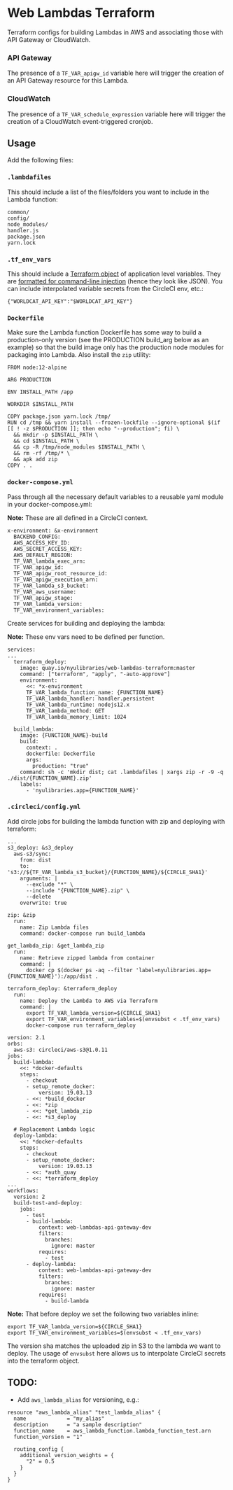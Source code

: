 # Web Lambdas Terraform

Terraform configs for building Lambdas in AWS and associating those with API Gateway or CloudWatch.

### API Gateway

The presence of a `TF_VAR_apigw_id` variable here will trigger the creation of an API Gateway resource for this Lambda.

### CloudWatch

The presence of a `TF_VAR_schedule_expression` variable here will trigger the creation of a CloudWatch event-triggered cronjob.

## Usage

Add the following files:

### `.lambdafiles`

This should include a list of the files/folders you want to include in the Lambda function:
```
common/
config/
node_modules/
handler.js
package.json
yarn.lock
```

### `.tf_env_vars`

This should include a [Terraform object](https://www.terraform.io/docs/configuration/types.html#object-) of application level variables. They are [formatted for command-line injection](https://www.terraform.io/docs/commands/environment-variables.html#tf_var_name) (hence they look like JSON). You can include interpolated variable secrets from the CircleCI env, etc.:
```
{"WORLDCAT_API_KEY":"$WORLDCAT_API_KEY"}
```

### `Dockerfile`

Make sure the Lambda function Dockerfile has some way to build a production-only version (see the PRODUCTION build_arg below as an example) so that the build image only has the production node modules for packaging into Lambda. Also install the `zip` utility:

```
FROM node:12-alpine

ARG PRODUCTION

ENV INSTALL_PATH /app

WORKDIR $INSTALL_PATH

COPY package.json yarn.lock /tmp/
RUN cd /tmp && yarn install --frozen-lockfile --ignore-optional $(if [[ ! -z $PRODUCTION ]]; then echo "--production"; fi) \
  && mkdir -p $INSTALL_PATH \
  && cd $INSTALL_PATH \
  && cp -R /tmp/node_modules $INSTALL_PATH \
  && rm -rf /tmp/* \
  && apk add zip
COPY . .
```

### `docker-compose.yml`

Pass through all the necessary default variables to a reusable yaml module in your docker-compose.yml:

**Note:** These are all defined in a CircleCI context.

```
x-environment: &x-environment
  BACKEND_CONFIG: 
  AWS_ACCESS_KEY_ID: 
  AWS_SECRET_ACCESS_KEY: 
  AWS_DEFAULT_REGION: 
  TF_VAR_lambda_exec_arn: 
  TF_VAR_apigw_id: 
  TF_VAR_apigw_root_resource_id: 
  TF_VAR_apigw_execution_arn: 
  TF_VAR_lambda_s3_bucket: 
  TF_VAR_aws_username: 
  TF_VAR_apigw_stage:
  TF_VAR_lambda_version:
  TF_VAR_environment_variables:
```

Create services for building and deploying the lambda:

**Note:** These env vars need to be defined per function.

```
services:
...
  terraform_deploy:
    image: quay.io/nyulibraries/web-lambdas-terraform:master
    command: ["terraform", "apply", "-auto-approve"]
    environment:
      <<: *x-environment
      TF_VAR_lambda_function_name: {FUNCTION_NAME}
      TF_VAR_lambda_handler: handler.persistent
      TF_VAR_lambda_runtime: nodejs12.x
      TF_VAR_lambda_method: GET
      TF_VAR_lambda_memory_limit: 1024

  build_lambda:
    image: {FUNCTION_NAME}-build
    build: 
      context: .
      dockerfile: Dockerfile
      args:
        production: "true"
    command: sh -c 'mkdir dist; cat .lambdafiles | xargs zip -r -9 -q ./dist/{FUNCTION_NAME}.zip'
    labels:
      - 'nyulibraries.app={FUNCTION_NAME}'
  ```

### `.circleci/config.yml`

Add circle jobs for building the lambda function with zip and deploying with terraform:

```
...
s3_deploy: &s3_deploy
  aws-s3/sync:
    from: dist
    to: 's3://${TF_VAR_lambda_s3_bucket}/{FUNCTION_NAME}/${CIRCLE_SHA1}'
    arguments: |
      --exclude "*" \
      --include "{FUNCTION_NAME}.zip" \
      --delete
    overwrite: true

zip: &zip
  run:
    name: Zip Lambda files
    command: docker-compose run build_lambda

get_lambda_zip: &get_lambda_zip
  run:
    name: Retrieve zipped lambda from container
    command: |
      docker cp $(docker ps -aq --filter 'label=nyulibraries.app={FUNCTION_NAME}'):/app/dist .

terraform_deploy: &terraform_deploy
  run:
    name: Deploy the Lambda to AWS via Terraform
    command: |
      export TF_VAR_lambda_version=${CIRCLE_SHA1}
      export TF_VAR_environment_variables=$(envsubst < .tf_env_vars)
      docker-compose run terraform_deploy

version: 2.1
orbs:
  aws-s3: circleci/aws-s3@1.0.11
jobs:
  build-lambda:
    <<: *docker-defaults
    steps:
      - checkout
      - setup_remote_docker:
          version: 19.03.13
      - <<: *build_docker
      - <<: *zip
      - <<: *get_lambda_zip
      - <<: *s3_deploy
  
  # Replacement Lambda logic
  deploy-lambda:
    <<: *docker-defaults
    steps:
      - checkout
      - setup_remote_docker:
          version: 19.03.13
      - <<: *auth_quay
      - <<: *terraform_deploy
...
workflows:
  version: 2
  build-test-and-deploy:
    jobs:
      - test
      - build-lambda:
          context: web-lambdas-api-gateway-dev
          filters:
            branches:
              ignore: master
          requires:
            - test
      - deploy-lambda:
          context: web-lambdas-api-gateway-dev
          filters:
            branches:
              ignore: master
          requires:
            - build-lambda
```

**Note:** That before deploy we set the following two variables inline:

```
export TF_VAR_lambda_version=${CIRCLE_SHA1}
export TF_VAR_environment_variables=$(envsubst < .tf_env_vars)
```

The version sha matches the uploaded zip in S3 to the lambda we want to deploy. The usage of `envsubst` here allows us to interpolate CircleCI secrets into the terraform object.

## TODO:

- Add `aws_lambda_alias` for versioning, e.g.:

```
resource "aws_lambda_alias" "test_lambda_alias" {
  name             = "my_alias"
  description      = "a sample description"
  function_name    = aws_lambda_function.lambda_function_test.arn
  function_version = "1"

  routing_config {
    additional_version_weights = {
      "2" = 0.5
    }
  }
}
```
